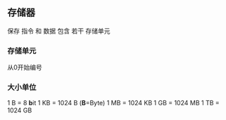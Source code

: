 ##  存储器
保存 指令 和 数据
包含 若干 存储单元

###   存储单元
从0开始编号


###   大小单位
1 B  = 8 **b**it
1 KB = 1024 B (**B**=Byte)
1 MB = 1024 KB
1 GB = 1024 MB
1 TB = 1024 GB
